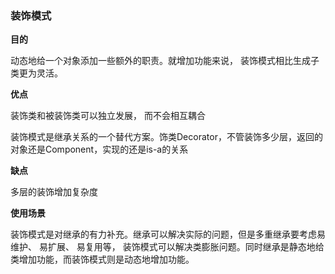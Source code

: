 ### 装饰模式

**目的**

动态地给一个对象添加一些额外的职责。就增加功能来说， 装饰模式相比生成子类更为灵活。

**优点**

装饰类和被装饰类可以独立发展， 而不会相互耦合

装饰模式是继承关系的一个替代方案。饰类Decorator，不管装饰多少层，返回的对象还是Component，实现的还是is-a的关系

 **缺点**

 多层的装饰增加复杂度

  **使用场景**

  装饰模式是对继承的有力补充。继承可以解决实际的问题，但是多重继承要考虑易维护、 易扩展、 易复用等， 装饰模式可以解决类膨胀问题。同时继承是静态地给类增加功能，而装饰模式则是动态地增加功能。

   